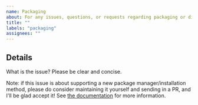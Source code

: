 ```yaml
---
name: Packaging
about: For any issues, questions, or requests regarding packaging or distribution.
title: ""
labels: "packaging"
assignees: ""
---
```


## Details

What is the issue? Please be clear and concise.

Note: if this issue is about supporting a new package manager/installation method, please do consider maintaining it yourself and sending in a PR, and I'll be glad accept it! See [the documentation](https://clementtsang.github.io/bottom/contribution/packaging-and-distribution/) for more information.
